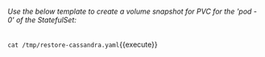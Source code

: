 ###### Use the below template to create a volume snapshot for PVC for the 'pod - 0' of the StatefulSet:

`cat /tmp/restore-cassandra.yaml`{{execute}}
